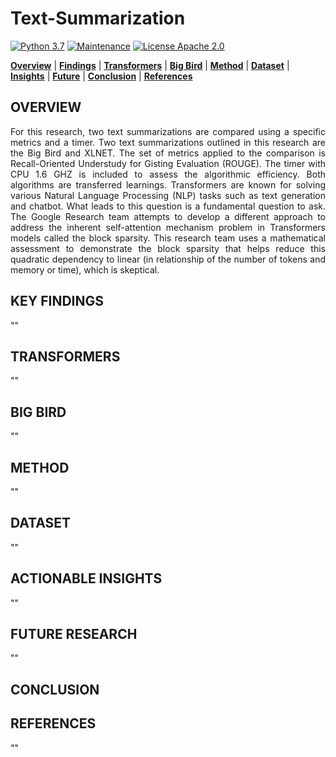 # Text-Summarization

[![Python 3.7](https://img.shields.io/badge/python-3.7-blue.svg)](https://www.python.org/downloads/release/python-380/)
[![Maintenance](https://img.shields.io/badge/Maintained%3F-yes-green.svg)](https://github.com/jonahwinninghoff/Springboard/graphs/commit-activity)
[![License Apache 2.0](https://img.shields.io/badge/License-Apache%202.0-blue.svg)](https://opensource.org/licenses/Apache-2.0)

**[Overview](#overview)** | **[Findings](#findings)** | **[Transformers](#transformers)** | **[Big Bird](#bigbird)** | **[Method](#method)** | **[Dataset](#dataset)** | **[Insights](#insights)** | **[Future](#future)** | **[Conclusion](#concluding)** | **[References](#refer)**

## OVERVIEW <a id='overview'></a>

<p style='text-align: justify'>For this research, two text summarizations are compared using a specific metrics and a timer. Two text summarizations outlined in this research are the Big Bird and XLNET. The set of metrics applied to the comparison is Recall-Oriented Understudy for Gisting Evaluation (ROUGE). The timer with CPU 1.6 GHZ is included to assess the algorithmic efficiency. Both algorithms are transferred learnings. Transformers are known for solving various Natural Language Processing (NLP) tasks such as text generation and chatbot. What leads to this question is a fundamental question to ask. The Google Research team attempts to develop a different approach to address the inherent self-attention mechanism problem in Transformers models called the block sparsity. This research team uses a mathematical assessment to demonstrate the block sparsity that helps reduce this quadratic dependency to linear (in relationship of the number of tokens and memory or time), which is skeptical.</p>

## KEY FINDINGS <a id = 'findings'></a>

""

## TRANSFORMERS <a id='transformers'></a>

""

## BIG BIRD <a id ='bigbird'></a>

""

## METHOD <a id ='method'></a> 
""

## DATASET <a id ='dataset'></a>
""

## ACTIONABLE INSIGHTS <a id ='insights'></a>

""

## FUTURE RESEARCH <a id = 'future'></a>

""

## CONCLUSION <a id='concluding'></a>


## REFERENCES <a id = 'refer'></a>

""

